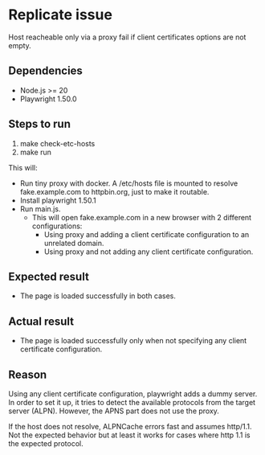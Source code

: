 # Replicate issue

Host reacheable only via a proxy fail if client certificates options are not empty.

## Dependencies

- Node.js >= 20
- Playwright 1.50.0

## Steps to run

1. make check-etc-hosts
1. make run

This will:

- Run tiny proxy with docker. A /etc/hosts file is mounted to resolve fake.example.com to httpbin.org, just to make it routable.
- Install playwright 1.50.1
- Run main.js.
  - This will open fake.example.com in a new browser with 2 different configurations:
    - Using proxy and adding a client certificate configuration to an unrelated domain.
    - Using proxy and not adding any client certificate configuration.

## Expected result

- The page is loaded successfully in both cases.

## Actual result

- The page is loaded successfully only when not specifying any client certificate configuration.

## Reason

Using any client certificate configuration, playwright adds a dummy server. In order to set it up, it tries to detect the available protocols from the target server (ALPN). However, the APNS part does not use the proxy.

If the host does not resolve, ALPNCache errors fast and assumes http/1.1. Not the expected behavior but at least it works for cases where http 1.1 is the expected protocol.


